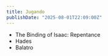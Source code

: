 ```yaml
---
title: Jugando
publishDate: "2025-08-01T22:09:00Z"
---
```


- The Binding of Isaac: Repentance
- Hades
- Balatro
